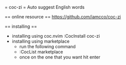
= coc-zi =
Auto suggest English words

== online resource ==
https://github.com/iamcco/coc-zi

== installing ==
* installing using coc.nvim
	:CocInstall coc-zi
* installing using marketplace
	- run the following command
	- :CocList marketplace
	- once on the one that you want hit enter
